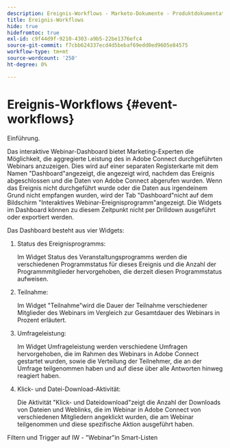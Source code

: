 ```yaml
---
description: Ereignis-Workflows - Marketo-Dokumente - Produktdokumentation
title: Ereignis-Workflows
hide: true
hidefromtoc: true
exl-id: c9f44d9f-9210-4303-a9b5-22be1376efc4
source-git-commit: f7cbb624337ecd4d5bebaf69edd0ed9605e84575
workflow-type: tm+mt
source-wordcount: '250'
ht-degree: 0%

---
```


# Ereignis-Workflows {#event-workflows}

Einführung.

Das interaktive Webinar-Dashboard bietet Marketing-Experten die Möglichkeit, die aggregierte Leistung des in Adobe Connect durchgeführten Webinars anzuzeigen. Dies wird auf einer separaten Registerkarte mit dem Namen &quot;Dashboard&quot;angezeigt, die angezeigt wird, nachdem das Ereignis abgeschlossen und die Daten von Adobe Connect abgerufen wurden. Wenn das Ereignis nicht durchgeführt wurde oder die Daten aus irgendeinem Grund nicht empfangen wurden, wird der Tab &quot;Dashboard&quot;nicht auf dem Bildschirm &quot;Interaktives Webinar-Ereignisprogramm&quot;angezeigt. Die Widgets im Dashboard können zu diesem Zeitpunkt nicht per Drilldown ausgeführt oder exportiert werden.

Das Dashboard besteht aus vier Widgets:

1. Status des Ereignisprogramms:

   Im Widget Status des Veranstaltungsprogramms werden die verschiedenen Programmstatus für dieses Ereignis und die Anzahl der Programmmitglieder hervorgehoben, die derzeit diesen Programmstatus aufweisen.

1. Teilnahme:

   Im Widget &quot;Teilnahme&quot;wird die Dauer der Teilnahme verschiedener Mitglieder des Webinars im Vergleich zur Gesamtdauer des Webinars in Prozent erläutert.

1. Umfrageleistung:

   Im Widget Umfrageleistung werden verschiedene Umfragen hervorgehoben, die im Rahmen des Webinars in Adobe Connect gestartet wurden, sowie die Verteilung der Teilnehmer, die an der Umfrage teilgenommen haben und auf diese über alle Antworten hinweg reagiert haben.

1. Klick- und Datei-Download-Aktivität:

   Die Aktivität &quot;Klick- und Dateidownload&quot;zeigt die Anzahl der Downloads von Dateien und Weblinks, die im Webinar in Adobe Connect von verschiedenen Mitgliedern angeklickt wurden, die am Webinar teilgenommen und diese spezifische Aktion ausgeführt haben.

Filtern und Trigger auf IW - &quot;Webinar&quot;in Smart-Listen
